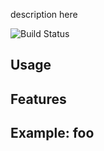 description here

![Build Status](https://travis-ci.org/--repourl=git@github.com:coderofsalvation/resourcejs-admin..svg?branch=master)

## Usage

## Features

## Example: foo

